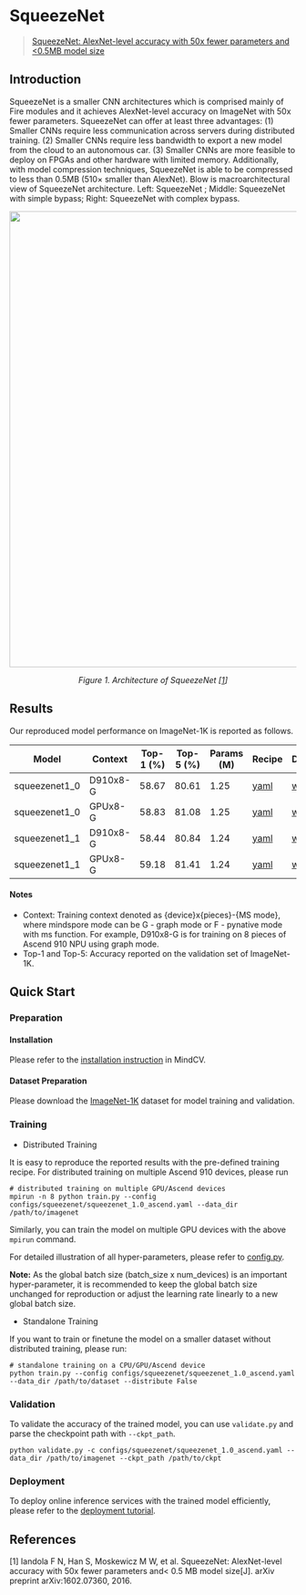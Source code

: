 # SqueezeNet

> [SqueezeNet: AlexNet-level accuracy with 50x fewer parameters and <0.5MB model size](https://arxiv.org/abs/1602.07360)

## Introduction

SqueezeNet is a smaller CNN architectures which is comprised mainly of Fire modules and it achieves AlexNet-level
accuracy on ImageNet with 50x fewer parameters. SqueezeNet can offer at least three advantages: (1) Smaller CNNs require
less communication across servers during distributed training. (2) Smaller CNNs require less bandwidth to export a new
model from the cloud to an autonomous car. (3) Smaller CNNs are more feasible to deploy on FPGAs and other hardware with
limited memory. Additionally, with model compression techniques, SqueezeNet is able to be compressed to less than
0.5MB (510× smaller than AlexNet). Blow is macroarchitectural view of SqueezeNet architecture. Left: SqueezeNet ;
Middle: SqueezeNet with simple bypass; Right: SqueezeNet with complex bypass.

<p align="center">
  <img src="https://user-images.githubusercontent.com/8156835/210043440-5218ae6d-54ed-4d1e-a4ff-335d4a2baaa5.png" width=800 />
</p>
<p align="center">
  <em>Figure 1. Architecture of SqueezeNet [<a href="#references">1</a>] </em>
</p>

## Results

Our reproduced model performance on ImageNet-1K is reported as follows.

<div align="center">

| Model         | Context | Top-1 (%) | Top-5 (%) | Params (M) | Recipe                                                                                                  | Download                                                                       |
|---------------|---------|-----------|-----------|------------|---------------------------------------------------------------------------------------------------------|--------------------------------------------------------------------------------|
| squeezenet1_0 | D910x8-G | 58.67     | 80.61     | 1.25 | [yaml](https://github.com/mindspore-lab/mindcv/blob/main/configs/squeezenet/squeezenet_1.0_ascend.yaml) | [weights](https://download-mindspore.osinfra.cn/toolkits/mindcv/squeezenet/squeezenet1_0-eb911778.ckpt) |
| squeezenet1_0 | GPUx8-G | 58.83     | 81.08     | 1.25 | [yaml](https://github.com/mindspore-lab/mindcv/blob/main/configs/squeezenet/squeezenet_1.0_gpu.yaml)    | [weights](https://download.mindspore.cn/toolkits/mindcv/squeezenet/squeezenet1_0_gpu-685f5941.ckpt) |
| squeezenet1_1 | D910x8-G | 58.44     | 80.84     | 1.24 | [yaml](https://github.com/mindspore-lab/mindcv/blob/main/configs/squeezenet/squeezenet_1.1_ascend.yaml) | [weights](https://download.mindspore.cn/toolkits/mindcv/squeezenet/squeezenet1_1-da256d3a.ckpt) |
| squeezenet1_1 | GPUx8-G | 59.18     | 81.41     | 1.24 | [yaml](https://github.com/mindspore-lab/mindcv/blob/main/configs/squeezenet/squeezenet_1.1_gpu.yaml)    | [weights](https://download.mindspore.cn/toolkits/mindcv/squeezenet/squeezenet1_1_gpu-0e33234a.ckpt) |

</div>

#### Notes
- Context: Training context denoted as {device}x{pieces}-{MS mode}, where mindspore mode can be G - graph mode or F - pynative mode with ms function. For example, D910x8-G is for training on 8 pieces of Ascend 910 NPU using graph mode.
- Top-1 and Top-5: Accuracy reported on the validation set of ImageNet-1K.


## Quick Start
### Preparation

#### Installation
Please refer to the [installation instruction](https://github.com/mindspore-lab/mindcv#installation) in MindCV.

#### Dataset Preparation
Please download the [ImageNet-1K](https://www.image-net.org/challenges/LSVRC/2012/index.php) dataset for model training and validation.

### Training
<!--- Guideline: Avoid using shell script in the command line. Python script preferred. -->

* Distributed Training

It is easy to reproduce the reported results with the pre-defined training recipe. For distributed training on multiple Ascend 910 devices, please run

```shell
# distributed training on multiple GPU/Ascend devices
mpirun -n 8 python train.py --config configs/squeezenet/squeezenet_1.0_ascend.yaml --data_dir /path/to/imagenet
```

Similarly, you can train the model on multiple GPU devices with the above `mpirun` command.

For detailed illustration of all hyper-parameters, please refer to [config.py](https://github.com/mindspore-lab/mindcv/blob/main/config.py).

**Note:**  As the global batch size  (batch_size x num_devices) is an important hyper-parameter, it is recommended to keep the global batch size unchanged for reproduction or adjust the learning rate linearly to a new global batch size.

* Standalone Training

If you want to train or finetune the model on a smaller dataset without distributed training, please run:

```shell
# standalone training on a CPU/GPU/Ascend device
python train.py --config configs/squeezenet/squeezenet_1.0_ascend.yaml --data_dir /path/to/dataset --distribute False
```

### Validation

To validate the accuracy of the trained model, you can use `validate.py` and parse the checkpoint path with `--ckpt_path`.

```
python validate.py -c configs/squeezenet/squeezenet_1.0_ascend.yaml --data_dir /path/to/imagenet --ckpt_path /path/to/ckpt
```

### Deployment

To deploy online inference services with the trained model efficiently, please refer to the [deployment tutorial](https://mindspore-lab.github.io/mindcv/tutorials/deployment/).


## References
<!--- Guideline: Citation format GB/T 7714 is suggested. -->
[1] Iandola F N, Han S, Moskewicz M W, et al. SqueezeNet: AlexNet-level accuracy with 50x fewer parameters and< 0.5 MB model size[J]. arXiv preprint arXiv:1602.07360, 2016.
